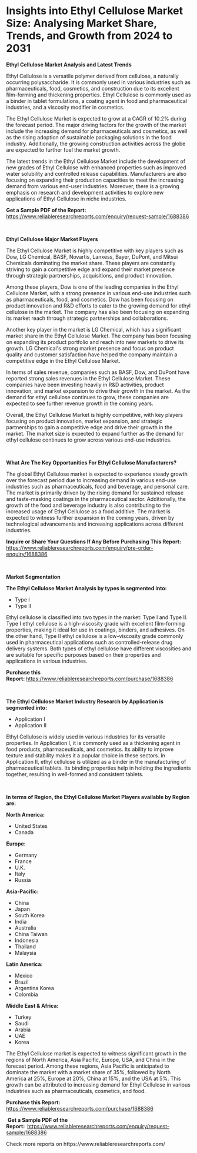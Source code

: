 <p><h1>Insights into Ethyl Cellulose Market Size: Analysing Market Share, Trends, and Growth from 2024 to 2031</h1></p><p><strong>Ethyl Cellulose Market Analysis and Latest Trends</strong></p>
<p><p>Ethyl Cellulose is a versatile polymer derived from cellulose, a naturally occurring polysaccharide. It is commonly used in various industries such as pharmaceuticals, food, cosmetics, and construction due to its excellent film-forming and thickening properties. Ethyl Cellulose is commonly used as a binder in tablet formulations, a coating agent in food and pharmaceutical industries, and a viscosity modifier in cosmetics.</p><p>The Ethyl Cellulose Market is expected to grow at a CAGR of 10.2% during the forecast period. The major driving factors for the growth of the market include the increasing demand for pharmaceuticals and cosmetics, as well as the rising adoption of sustainable packaging solutions in the food industry. Additionally, the growing construction activities across the globe are expected to further fuel the market growth.</p><p>The latest trends in the Ethyl Cellulose Market include the development of new grades of Ethyl Cellulose with enhanced properties such as improved water solubility and controlled release capabilities. Manufacturers are also focusing on expanding their production capacities to meet the increasing demand from various end-user industries. Moreover, there is a growing emphasis on research and development activities to explore new applications of Ethyl Cellulose in niche industries.</p></p>
<p><strong>Get a Sample PDF of the Report:&nbsp;</strong> <a href="https://www.reliableresearchreports.com/enquiry/request-sample/1688386">https://www.reliableresearchreports.com/enquiry/request-sample/1688386</a></p>
<p>&nbsp;</p>
<p><strong>Ethyl Cellulose Major Market Players</strong></p>
<p><p>The Ethyl Cellulose Market is highly competitive with key players such as Dow, LG Chemical, BASF, Novartis, Lanxess, Bayer, DuPont, and Mitsui Chemicals dominating the market share. These players are constantly striving to gain a competitive edge and expand their market presence through strategic partnerships, acquisitions, and product innovation.</p><p>Among these players, Dow is one of the leading companies in the Ethyl Cellulose Market, with a strong presence in various end-use industries such as pharmaceuticals, food, and cosmetics. Dow has been focusing on product innovation and R&D efforts to cater to the growing demand for ethyl cellulose in the market. The company has also been focusing on expanding its market reach through strategic partnerships and collaborations.</p><p>Another key player in the market is LG Chemical, which has a significant market share in the Ethyl Cellulose Market. The company has been focusing on expanding its product portfolio and reach into new markets to drive its growth. LG Chemical's strong market presence and focus on product quality and customer satisfaction have helped the company maintain a competitive edge in the Ethyl Cellulose Market.</p><p>In terms of sales revenue, companies such as BASF, Dow, and DuPont have reported strong sales revenues in the Ethyl Cellulose Market. These companies have been investing heavily in R&D activities, product innovation, and market expansion to drive their growth in the market. As the demand for ethyl cellulose continues to grow, these companies are expected to see further revenue growth in the coming years.</p><p>Overall, the Ethyl Cellulose Market is highly competitive, with key players focusing on product innovation, market expansion, and strategic partnerships to gain a competitive edge and drive their growth in the market. The market size is expected to expand further as the demand for ethyl cellulose continues to grow across various end-use industries.</p></p>
<p>&nbsp;</p>
<p><strong>What Are The Key Opportunities For Ethyl Cellulose Manufacturers?</strong></p>
<p><p>The global Ethyl Cellulose market is expected to experience steady growth over the forecast period due to increasing demand in various end-use industries such as pharmaceuticals, food and beverage, and personal care. The market is primarily driven by the rising demand for sustained release and taste-masking coatings in the pharmaceutical sector. Additionally, the growth of the food and beverage industry is also contributing to the increased usage of Ethyl Cellulose as a food additive. The market is expected to witness further expansion in the coming years, driven by technological advancements and increasing applications across different industries.</p></p>
<p><strong>Inquire or Share Your Questions If Any Before Purchasing This Report:</strong> <a href="https://www.reliableresearchreports.com/enquiry/pre-order-enquiry/1688386">https://www.reliableresearchreports.com/enquiry/pre-order-enquiry/1688386</a></p>
<p>&nbsp;</p>
<p><strong>Market Segmentation</strong></p>
<p><strong>The Ethyl Cellulose Market Analysis by types is segmented into:</strong></p>
<p><ul><li>Type I</li><li>Type II</li></ul></p>
<p><p>Ethyl cellulose is classified into two types in the market: Type I and Type II. Type I ethyl cellulose is a high-viscosity grade with excellent film-forming properties, making it ideal for use in coatings, binders, and adhesives. On the other hand, Type II ethyl cellulose is a low-viscosity grade commonly used in pharmaceutical applications such as controlled-release drug delivery systems. Both types of ethyl cellulose have different viscosities and are suitable for specific purposes based on their properties and applications in various industries.</p></p>
<p><strong>Purchase this Report:&nbsp;</strong><a href="https://www.reliableresearchreports.com/purchase/1688386">https://www.reliableresearchreports.com/purchase/1688386</a></p>
<p>&nbsp;</p>
<p><strong>The Ethyl Cellulose Market Industry Research by Application is segmented into:</strong></p>
<p><ul><li>Application I</li><li>Application II</li></ul></p>
<p><p>Ethyl Cellulose is widely used in various industries for its versatile properties. In Application I, it is commonly used as a thickening agent in food products, pharmaceuticals, and cosmetics. Its ability to improve texture and stability makes it a popular choice in these sectors. In Application II, ethyl cellulose is utilized as a binder in the manufacturing of pharmaceutical tablets. Its binding properties help in holding the ingredients together, resulting in well-formed and consistent tablets.</p></p>
<p>&nbsp;</p>
<p><strong>In terms of Region, the Ethyl Cellulose Market Players available by Region are:</strong></p>
<p>
    <p> <strong> North America: </strong>
        <ul>
            <li>United States</li>
            <li>Canada</li>
        </ul>
        </p> 
    <p> <strong> Europe: </strong>
        <ul>
            <li>Germany</li>
            <li>France</li>
            <li>U.K.</li>
            <li>Italy</li>
            <li>Russia</li>
        </ul>
        </p> 
    <p> <strong> Asia-Pacific: </strong>
        <ul>
            <li>China</li>
            <li>Japan</li>
            <li>South Korea</li>
            <li>India</li>
            <li>Australia</li>
            <li>China Taiwan</li>
            <li>Indonesia</li>
            <li>Thailand</li>
            <li>Malaysia</li>
        </ul>
        </p> 
    <p> <strong> Latin America: </strong>
        <ul>
            <li>Mexico</li>
            <li>Brazil</li>
            <li>Argentina Korea</li>
            <li>Colombia</li>
        </ul>
        </p> 
    <p> <strong> Middle East & Africa: </strong>
        <ul>
            <li>Turkey</li>
            <li>Saudi</li>
            <li>Arabia</li>
            <li>UAE</li>
            <li>Korea</li>
        </ul>
    </p>
    </p>
<p><p>The Ethyl Cellulose market is expected to witness significant growth in the regions of North America, Asia Pacific, Europe, USA, and China in the forecast period. Among these regions, Asia Pacific is anticipated to dominate the market with a market share of 35%, followed by North America at 25%, Europe at 20%, China at 15%, and the USA at 5%. This growth can be attributed to increasing demand for Ethyl Cellulose in various industries such as pharmaceuticals, cosmetics, and food.</p></p>
<p><strong>Purchase this Report: </strong><a href="https://www.reliableresearchreports.com/purchase/1688386">https://www.reliableresearchreports.com/purchase/1688386</a></p>
<p>&nbsp;<strong>Get a Sample PDF of the Report:&nbsp;&nbsp;</strong><a href="https://www.reliableresearchreports.com/enquiry/request-sample/1688386">https://www.reliableresearchreports.com/enquiry/request-sample/1688386</a></p>
<p><strong></strong></p>
<p>Check more reports on https://www.reliableresearchreports.com/</p>